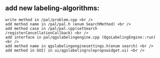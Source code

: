 ## add new labeling-algorithms: <br />
    write method in /pal/problem.cpp <br />
    add method name in /pal/pal.h (enum SearchMethod) <br />
    add method case in /pal/pal.cpp(setSearch /registerCancellationCallback) <br />
    add interface in pal/qgslabelingengine.cpp (QgsLabelingEngine::run) <br />
    add method name in qgslabelingenginesettings.h(enum search) <br />
    add method in GUI( in ui/qgslabelingrulepropswidget.ui) <br />
